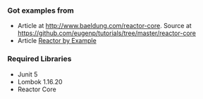 
### Got examples from 

* Article at http://www.baeldung.com/reactor-core. Source at https://github.com/eugenp/tutorials/tree/master/reactor-core 
* Article [Reactor by Example](https://www.infoq.com/articles/reactor-by-example)

### Required Libraries

* Junit 5
* Lombok 1.16.20
* Reactor Core